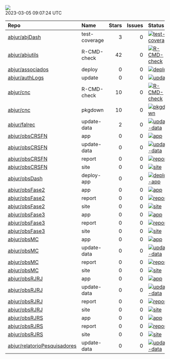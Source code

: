 ![](https://github.com/abjur/abjStatus/workflows/Render%20Status/badge.svg)  
2023-03-05 09:07:24 UTC

| Repo                                                                            | Name          |  Stars|  Issues| Status                                                                                                                                                                     |
|:--------------------------------------------------------------------------------|:--------------|------:|-------:|:---------------------------------------------------------------------------------------------------------------------------------------------------------------------------|
| [abjur/abjDash](https://github.com/abjur/abjDash)                               | test-coverage |      3|       0| [![test-coverage](https://github.com/abjur/abjDash/workflows/test-coverage/badge.svg)](https://github.com/abjur/abjDash/actions/runs/1930316364)                           |
| [abjur/abjutils](https://github.com/abjur/abjutils)                             | R-CMD-check   |     42|       0| [![R-CMD-check](https://github.com/abjur/abjutils/workflows/R-CMD-check/badge.svg)](https://github.com/abjur/abjutils/actions/runs/3961811675)                             |
| [abjur/associados](https://github.com/abjur/associados)                         | deploy        |      0|       0| [![deploy](https://github.com/abjur/associados/workflows/deploy/badge.svg)](https://github.com/abjur/associados/actions/runs/1989734689)                                   |
| [abjur/authLogs](https://github.com/abjur/authLogs)                             | update        |      0|       0| [![update](https://github.com/abjur/authLogs/workflows/update/badge.svg)](https://github.com/abjur/authLogs/actions/runs/4333957668)                                       |
| [abjur/cnc](https://github.com/abjur/cnc)                                       | R-CMD-check   |     10|       0| [![R-CMD-check](https://github.com/abjur/cnc/workflows/R-CMD-check/badge.svg)](https://github.com/abjur/cnc/actions/runs/2665598388)                                       |
| [abjur/cnc](https://github.com/abjur/cnc)                                       | pkgdown       |     10|       0| [![pkgdown](https://github.com/abjur/cnc/workflows/pkgdown/badge.svg)](https://github.com/abjur/cnc/actions/runs/2665598386)                                               |
| [abjur/falrec](https://github.com/abjur/falrec)                                 | update-data   |      2|       0| [![update-data](https://github.com/abjur/falrec/workflows/update-data/badge.svg)](https://github.com/abjur/falrec/actions/runs/4334670761)                                 |
| [abjur/obsCRSFN](https://github.com/abjur/obsCRSFN)                             | app           |      0|       0| [![app](https://github.com/abjur/obsCRSFN/workflows/app/badge.svg)](https://github.com/abjur/obsCRSFN/actions/runs/3275679243)                                             |
| [abjur/obsCRSFN](https://github.com/abjur/obsCRSFN)                             | update-data   |      0|       0| [![update-data](https://github.com/abjur/obsCRSFN/workflows/update-data/badge.svg)](https://github.com/abjur/obsCRSFN/actions/runs/4257190932)                             |
| [abjur/obsCRSFN](https://github.com/abjur/obsCRSFN)                             | report        |      0|       0| [![report](https://github.com/abjur/obsCRSFN/workflows/report/badge.svg)](https://github.com/abjur/obsCRSFN/actions/runs/4297157306)                                       |
| [abjur/obsCRSFN](https://github.com/abjur/obsCRSFN)                             | site          |      0|       0| [![site](https://github.com/abjur/obsCRSFN/workflows/site/badge.svg)](https://github.com/abjur/obsCRSFN/actions/runs/3473830519)                                           |
| [abjur/obsDash](https://github.com/abjur/obsDash)                               | deploy-app    |      0|       0| [![deploy-app](https://github.com/abjur/obsDash/workflows/deploy-app/badge.svg)](https://github.com/abjur/obsDash/actions/runs/4276261072)                                 |
| [abjur/obsFase2](https://github.com/abjur/obsFase2)                             | app           |      0|       0| [![app](https://github.com/abjur/obsFase2/workflows/app/badge.svg)](https://github.com/abjur/obsFase2/actions/runs/2652390783)                                             |
| [abjur/obsFase2](https://github.com/abjur/obsFase2)                             | report        |      0|       0| [![report](https://github.com/abjur/obsFase2/workflows/report/badge.svg)](https://github.com/abjur/obsFase2/actions/runs/4057189310)                                       |
| [abjur/obsFase2](https://github.com/abjur/obsFase2)                             | site          |      0|       0| [![site](https://github.com/abjur/obsFase2/workflows/site/badge.svg)](https://github.com/abjur/obsFase2/actions/runs/3945338845)                                           |
| [abjur/obsFase3](https://github.com/abjur/obsFase3)                             | app           |      0|       0| [![app](https://github.com/abjur/obsFase3/workflows/app/badge.svg)](https://github.com/abjur/obsFase3/actions/runs/2186616925)                                             |
| [abjur/obsFase3](https://github.com/abjur/obsFase3)                             | report        |      0|       0| [![report](https://github.com/abjur/obsFase3/workflows/report/badge.svg)](https://github.com/abjur/obsFase3/actions/runs/3276719437)                                       |
| [abjur/obsFase3](https://github.com/abjur/obsFase3)                             | site          |      0|       0| [![site](https://github.com/abjur/obsFase3/workflows/site/badge.svg)](https://github.com/abjur/obsFase3/actions/runs/2340253444)                                           |
| [abjur/obsMC](https://github.com/abjur/obsMC)                                   | app           |      0|       0| [![app](https://github.com/abjur/obsMC/workflows/app/badge.svg)](https://github.com/abjur/obsMC/actions/runs/4332578598)                                                   |
| [abjur/obsMC](https://github.com/abjur/obsMC)                                   | update-data   |      0|       0| [![update-data](https://github.com/abjur/obsMC/workflows/update-data/badge.svg)](https://github.com/abjur/obsMC/actions/runs/3815327795)                                   |
| [abjur/obsMC](https://github.com/abjur/obsMC)                                   | report        |      0|       0| [![report](https://github.com/abjur/obsMC/workflows/report/badge.svg)](https://github.com/abjur/obsMC/actions/runs/4297153855)                                             |
| [abjur/obsMC](https://github.com/abjur/obsMC)                                   | site          |      0|       0| [![site](https://github.com/abjur/obsMC/workflows/site/badge.svg)](https://github.com/abjur/obsMC/actions/runs/3911354990)                                                 |
| [abjur/obsRJRJ](https://github.com/abjur/obsRJRJ)                               | app           |      0|       0| [![app](https://github.com/abjur/obsRJRJ/workflows/app/badge.svg)](https://github.com/abjur/obsRJRJ/actions/runs/2616460610)                                               |
| [abjur/obsRJRJ](https://github.com/abjur/obsRJRJ)                               | update-data   |      0|       0| [![update-data](https://github.com/abjur/obsRJRJ/workflows/update-data/badge.svg)](https://github.com/abjur/obsRJRJ/actions/runs/2665338147)                               |
| [abjur/obsRJRJ](https://github.com/abjur/obsRJRJ)                               | report        |      0|       0| [![report](https://github.com/abjur/obsRJRJ/workflows/report/badge.svg)](https://github.com/abjur/obsRJRJ/actions/runs/2617599128)                                         |
| [abjur/obsRJRJ](https://github.com/abjur/obsRJRJ)                               | site          |      0|       0| [![site](https://github.com/abjur/obsRJRJ/workflows/site/badge.svg)](https://github.com/abjur/obsRJRJ/actions/runs/2693253086)                                             |
| [abjur/obsRJRS](https://github.com/abjur/obsRJRS)                               | app           |      0|       0| [![app](https://github.com/abjur/obsRJRS/workflows/app/badge.svg)](https://github.com/abjur/obsRJRS/actions/runs/2455247164)                                               |
| [abjur/obsRJRS](https://github.com/abjur/obsRJRS)                               | report        |      0|       0| [![report](https://github.com/abjur/obsRJRS/workflows/report/badge.svg)](https://github.com/abjur/obsRJRS/actions/runs/2912378454)                                         |
| [abjur/obsRJRS](https://github.com/abjur/obsRJRS)                               | site          |      0|       0| [![site](https://github.com/abjur/obsRJRS/workflows/site/badge.svg)](https://github.com/abjur/obsRJRS/actions/runs/2912329985)                                             |
| [abjur/relatorioPesquisadores](https://github.com/abjur/relatorioPesquisadores) | update-data   |      0|       0| [![update-data](https://github.com/abjur/relatorioPesquisadores/workflows/update-data/badge.svg)](https://github.com/abjur/relatorioPesquisadores/actions/runs/4280186675) |
